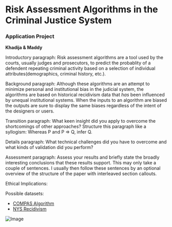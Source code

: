 
# Risk Assessment Algorithms in the Criminal Justice System
### Application Project

**Khadija & Maddy**

Introductory paragraph: Risk assessment algorithms are a tool used by the courts, usually judges and prosecutors, to predict the probablity of a defendent repeating criminal activity based on a selection of individual attributes(demographics, criminal history, etc.).

Background paragraph: Although these algorithms are an attempt to minimize personal and institutional bias in the judicial system, the algorithms are based on historical recidivism data that *has* been influenced by unequal institutional systems. When the inputs to an algorithm are biased the outputs are sure to display the same biases regardless of the intent of the designers or users.
        
Transition paragraph: What keen insight did you apply
        to overcome the shortcomings of other approaches?
        Structure this paragraph like a syllogism:
        Whereas P and P => Q, infer Q.
        
Details paragraph: What technical challenges did you have
        to overcome and what kinds of validation did you perform?

Assessment paragraph: Assess your results and briefly state
        the broadly interesting conclusions that these results
        support. This may only take a couple of sentences. I
        usually then follow these sentences by an optional
        overview of the structure of the paper with interleaved
        section callouts.

Ethical Implications:


Possible datasets:

- [COMPAS Algorithm](https://www.kaggle.com/danofer/compass?select=compas-scores-raw.csv) 
- [NYS Recidivism](https://www.kaggle.com/new-york-state/nys-recidivism-beginning-2008)

![Image](https://www.mercy.edu/sites/default/files/styles/full_width_768px/public/2020-07/criminal-justice-307-advanced-criminal-law_822467_large.jpeg?itok=erDRPUCQ)
